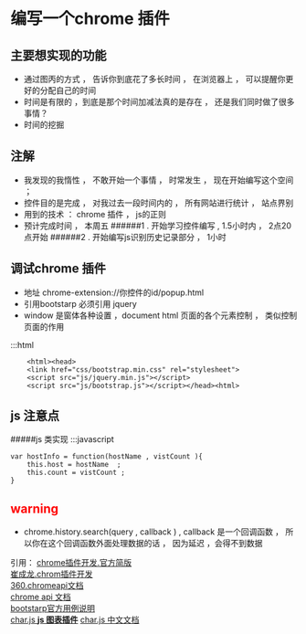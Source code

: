 

编写一个chrome 插件 
================================

主要想实现的功能  
-------------------------------
+  通过图丙的方式 ， 告诉你到底花了多长时间 ， 在浏览器上 ， 可以提醒你更好的分配自己的时间 
+  时间是有限的 ，到底是那个时间加减法真的是存在 ， 还是我们同时做了很多事情？
+  时间的挖掘






注解  
------------------------
+  我发现的我惰性 ， 不敢开始一个事情 ， 时常发生 ， 现在开始编写这个空间 ；
+  控件目的是完成 ， 对我过去一段时间内的 ， 所有网站进行统计 ， 站点界别
+  用到的技术 ： chrome 插件 ， js的正则  
+  预计完成时间 ， 本周五
######1 . 开始学习控件编写 , 1.5小时内 ， 2点20点开始
######2 . 开始编写js识别历史记录部分 ， 1小时 



调试chrome 插件
-------------------
+  地址 chrome-extension://你控件的id/popup.html 
+  引用bootstarp 必须引用 jquery
+  window 是窗体各种设置 ，document html 页面的各个元素控制 ， 类似控制页面的作用  


:::html   
     
        <html><head>
        <link href="css/bootstrap.min.css" rel="stylesheet">
        <script src="js/jquery.min.js"></script>
        <script src="js/bootstrap.js"></script></head><html>

js 注意点
---------------------
#####js 类实现
:::javascript      
      
    var hostInfo = function(hostName , vistCount ){
        this.host = hostName  ;
        this.count = vistCount ;
    }
<font color="red">warning</font>
-------------
+   chrome.history.search(query , callback ) , callback 是一个回调函数 ， 所以你在这个回调函数外面处理数据的话 ， 因为延迟 ，会得不到数据

引用：
<a href="http://chrome.liuyixi.com/overview.html">chrome插件开发.官方简版</a>   
<a href="http://blog.csdn.net/xiaoxian8023/article/details/24457767">崔成龙.chrom插件开发</a>  
<a href="http://open.chrome.360.cn/html/dev_history.html">360.chromeapi文档</a>  
<a href="http://chrome.liuyixi.com/history.html#type-HistoryItem">chrome api 文档</a>  
<a href="http://v3.bootcss.com/css/#code">bootstarp官方用例说明</a>  
<a href="https://github.com/nnnick/Chart.js">char.js **js 图表插件**</a>
<a href="http://www.bootcss.com/p/chart.js/docs/">char.js 中文文档</a>  